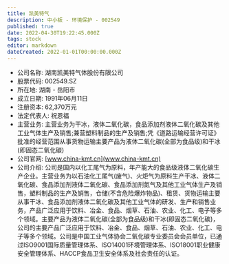 ```yaml
---
title: 凯美特气
description: 中小板 - 环境保护 - 002549
published: true
date: 2022-04-30T19:22:45.000Z
tags: stock
editor: markdown
dateCreated: 2022-01-01T00:00:00.000Z
---
```


- 公司名称: 湖南凯美特气体股份有限公司
- 股票代码: 002549.SZ
- 所在地: 湖南 - 岳阳市
- 成立日期: 1991年06月11日
- 注册资本: 62,370万元
- 法定代表人: 祝恩福
- 主营业务: 主营业务为干冰，液体二氧化碳，食品添加剂液体二氧化碳及其他工业气体生产及销售;兼营塑料制品的生产及销售;凭《道路运输经营许可证》批准的经营范围从事货物运输主要产品为液体二氧化碳(全部为食品级)和干冰(即固态二氧化碳)
- 公司官网: [www.china-kmt.cn](www.china-kmt.cn)
- 公司介绍: 公司是国内以化工尾气为原料，年产能大的食品级液体二氧化碳生产企业。主营业务为以石油化工尾气(废气)、火炬气为原料生产干冰、液体二氧化碳、食品添加剂液体二氧化碳、食品添加剂氮气及其他工业气体生产及销售，塑料制品的生产及销售，仓储(不含危险爆炸物品)、租赁、货物运输主要从事干冰、食品添加剂液体二氧化碳及其他工业气体的研发、生产和销售业务，产品广泛应用于饮料、冶金、食品、烟草、石油、农业、化工、电子等多个领域。主要产品为液体二氧化碳(全部为食品级)和干冰(即固态二氧化碳)，公司的主要产品广泛应用于饮料、冶金、食品、烟草、石油、农业、化工、电子等多个领域。公司是中国工业气体协会二氧化碳专业委员会会员单位，已通过ISO9001国际质量管理体系、ISO14001环境管理体系、ISO18001职业健康安全管理体系、HACCP食品卫生安全体系及社会责任的认证。


